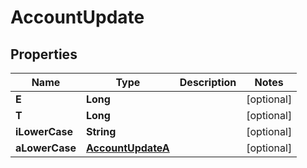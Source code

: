 

# AccountUpdate


## Properties

| Name | Type | Description | Notes |
|------------ | ------------- | ------------- | -------------|
|**E** | **Long** |  |  [optional] |
|**T** | **Long** |  |  [optional] |
|**iLowerCase** | **String** |  |  [optional] |
|**aLowerCase** | [**AccountUpdateA**](AccountUpdateA.md) |  |  [optional] |



